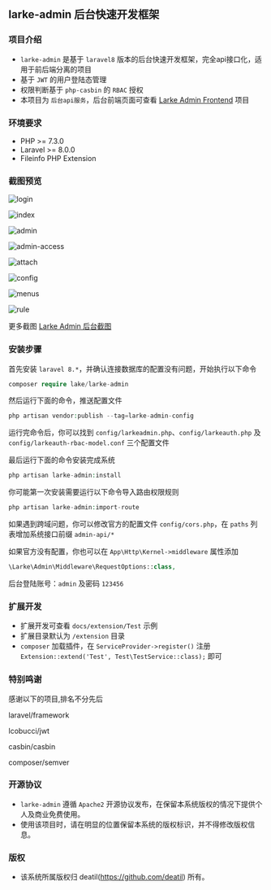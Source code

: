 ## larke-admin 后台快速开发框架


### 项目介绍

*  `larke-admin` 是基于 `laravel8` 版本的后台快速开发框架，完全api接口化，适用于前后端分离的项目
*  基于 `JWT` 的用户登陆态管理
*  权限判断基于 `php-casbin` 的 `RBAC` 授权
*  本项目为 `后台api服务`，后台前端页面可查看 [Larke Admin Frontend](https://github.com/deatil/larke-admin-frontend) 项目


### 环境要求

 - PHP >= 7.3.0
 - Laravel >= 8.0.0
 - Fileinfo PHP Extension


### 截图预览

![login](https://user-images.githubusercontent.com/24578855/101988572-71360b80-3cd5-11eb-9109-1e959f99663b.png)

![index](https://user-images.githubusercontent.com/24578855/101989891-51571580-3cde-11eb-8a6a-ec602d1eaf1c.png)

![admin](https://user-images.githubusercontent.com/24578855/101988564-6bd8c100-3cd5-11eb-8524-21151ba3b404.png)

![admin-access](https://user-images.githubusercontent.com/24578855/101989890-4e5c2500-3cde-11eb-8db3-3b79674f102e.jpg)

![attach](https://user-images.githubusercontent.com/24578855/101988566-6da28480-3cd5-11eb-9532-69d88b2f598d.png)

![config](https://user-images.githubusercontent.com/24578855/101988567-6e3b1b00-3cd5-11eb-8799-66e8ebec6020.png)

![menus](https://user-images.githubusercontent.com/24578855/101988573-71cea200-3cd5-11eb-8e8b-e80ab319b216.png)

![rule](https://user-images.githubusercontent.com/24578855/101988577-72ffcf00-3cd5-11eb-956c-37d3453689b1.png)

更多截图 
[Larke Admin 后台截图](https://github.com/deatil/larke-admin/issues/1)


### 安装步骤

首先安装 `laravel 8.*`，并确认连接数据库的配置没有问题，开始执行以下命令

```php
composer require lake/larke-admin
```

然后运行下面的命令，推送配置文件

```php
php artisan vendor:publish --tag=larke-admin-config
```

运行完命令后，你可以找到 `config/larkeadmin.php`、`config/larkeauth.php` 及 `config/larkeauth-rbac-model.conf` 三个配置文件

最后运行下面的命令安装完成系统

```php
php artisan larke-admin:install
```

你可能第一次安装需要运行以下命令导入路由权限规则

```php
php artisan larke-admin:import-route
```

如果遇到跨域问题，你可以修改官方的配置文件 `config/cors.php`，在 `paths` 列表增加系统接口前缀 `admin-api/*`

如果官方没有配置，你也可以在 `App\Http\Kernel->middleware` 属性添加

```php
\Larke\Admin\Middleware\RequestOptions::class,
```

后台登陆账号：`admin` 及密码 `123456`


### 扩展开发

*  扩展开发可查看 `docs/extension/Test` 示例
*  扩展目录默认为 `/extension` 目录
*  `composer` 加载插件，在 `ServiceProvider->register()` 注册 `Extension::extend('Test', Test\TestService::class);` 即可


### 特别鸣谢

感谢以下的项目,排名不分先后

laravel/framework

lcobucci/jwt

casbin/casbin

composer/semver


### 开源协议

*  `larke-admin` 遵循 `Apache2` 开源协议发布，在保留本系统版权的情况下提供个人及商业免费使用。 
*  使用该项目时，请在明显的位置保留本系统的版权标识，并不得修改版权信息。


### 版权

*  该系统所属版权归 deatil(https://github.com/deatil) 所有。
